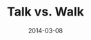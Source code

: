 ---
layout: message
category: message
series: "Heavyweights 2"
title: "Talk vs. Walk"
date: 2014-03-08
audio-description: "Why don’t church people act like Jesus?"
audio: "http://www.crossroads.net/players/media/hq/heavyweights2_wk5.mp3"
audio-title: "Talk vs. Walk"
audio-duration: "49:16"
program-description: "Program - WK5 Heavyweights 2"
program: "http://www.crossroads.net/players/media/hq/03_08-09_14Program_LO.pdf"
program-title: "Talk vs. Walk"
video-description: "Why don’t church people act like Jesus?"
video-title: "Talk vs. Walk"
video: "https://s3.amazonaws.com/crossroadsvideomessages/heavyweights2_wk5.mp4"
video-poster: "https://www.crossroads.net/uploadedfiles/heavyweights2_wk5_still.jpg"
---
